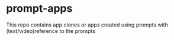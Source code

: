 # prompt-apps

This repo contains app clones or apps created using prompts with (text/video)reference to the prompts
